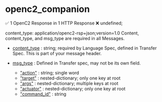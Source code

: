 # openc2_companion


 &#x2705; 1 OpenC2 Response in 1 HTTP Response      &#x274C; undefined;
 
 content_type: application/openc2-rsp+json;version=1.0
 Content, content_type, and msg_type are required in all Messages.
 

* [content_type]() : string; required by Language Spec, defined in Transfer Spec. This is part of your message header.
* [msg_type]() : Defined in Transfer spec, may not be its own field. 
 
  * ["action"]() : string; single word
  * ["target"]() : nested-dictionary; only one key at root
  * ["args"]()  : nested-dictionary; multiple keys at root
  * ["actuator"]() : nested-dictionary; only one key at root
  * ["command_id"]() : string
